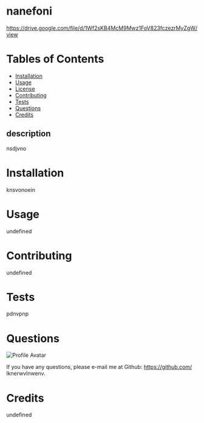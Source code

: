 # nanefoni



  https://drive.google.com/file/d/1Wf2sKB4McM9Mwz1FoV823fczezrMyZgW/view


 

# Tables of Contents

* [Installation](#installation)
* [Usage](#usage)
* [License](#license)
* [Contributing](#contributing)
* [Tests](#tests)
* [Questions](#questions)
* [Credits](#credits)

## description
nsdjvno


# Installation
knsvonoein

# Usage
undefined




# Contributing
undefined

# Tests
pdnvpnp

# Questions
![Profile Avatar](undefined)

If you have any questions, please e-mail me at 
Github: https://github.com/
lknerwvlnwenv.

# Credits
undefined



